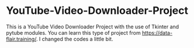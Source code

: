 # YouTube-Video-Downloader-Project
This is a YouTube Video Downloader Project with the use of Tkinter and pytube modules.
You can learn this type of project from https://data-flair.training/.
I changed the codes a little bit.
